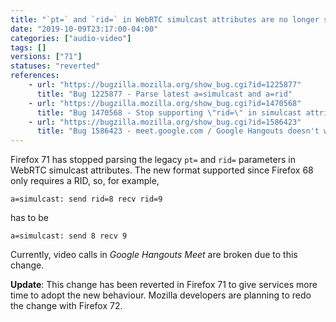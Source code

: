 ```yaml
---
title: "`pt=` and `rid=` in WebRTC simulcast attributes are no longer supported"
date: "2019-10-09T23:17:00-04:00"
categories: ["audio-video"]
tags: []
versions: ["71"]
statuses: "reverted"
references:
    - url: "https://bugzilla.mozilla.org/show_bug.cgi?id=1225877"
      title: "Bug 1225877 - Parse latest a=simulcast and a=rid"
    - url: "https://bugzilla.mozilla.org/show_bug.cgi?id=1470568"
      title: "Bug 1470568 - Stop supporting \"rid=\" in simulcast attributes once ESR doesn't serialize it anymore"
    - url: "https://bugzilla.mozilla.org/show_bug.cgi?id=1586423"
      title: "Bug 1586423 - meet.google.com / Google Hangouts doesn't work in Nightly (\"Couldn't start the video call because of an error\")"
---
```

Firefox 71 has stopped parsing the legacy `pt=` and `rid=` parameters in WebRTC simulcast attributes. The new format supported since Firefox 68 only requires a RID, so, for example,

```
a=simulcast: send rid=8 recv rid=9
```

has to be

```
a=simulcast: send 8 recv 9
```

Currently, video calls in *Google Hangouts Meet* are broken due to this change.

**Update**: This change has been reverted in Firefox 71 to give services more time to adopt the new behaviour. Mozilla developers are planning to redo the change with Firefox 72.
